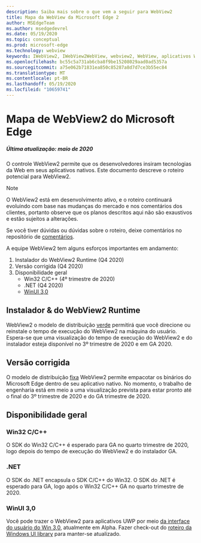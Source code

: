 ```yaml
---
description: Saiba mais sobre o que vem a seguir para WebView2
title: Mapa da WebView da Microsoft Edge 2
author: MSEdgeTeam
ms.author: msedgedevrel
ms.date: 05/19/2020
ms.topic: conceptual
ms.prod: microsoft-edge
ms.technology: webview
keywords: IWebView2, IWebView2WebView, webview2, WebView, aplicativos Win32, Win32, Edge, ICoreWebView2, ICoreWebView2Host, controle do navegador, HTML Edge
ms.openlocfilehash: bc55c5a731ab6cba8f9be15208029aad0ad5357a
ms.sourcegitcommit: a75e062b71831ea850c85287a8d7d7ce3b55ec84
ms.translationtype: MT
ms.contentlocale: pt-BR
ms.lasthandoff: 05/19/2020
ms.locfileid: "10659741"
---
```

# Mapa de WebView2 do Microsoft Edge

##### Última atualização: maio de 2020

O controle WebView2 permite que os desenvolvedores insiram tecnologias da Web em seus aplicativos nativos. Este documento descreve o roteiro potencial para WebView2. 

> [!NOTE]
> O WebView2 está em desenvolvimento ativo, e o roteiro continuará evoluindo com base nas mudanças do mercado e nos comentários dos clientes, portanto observe que os planos descritos aqui não são exaustivos e estão sujeitos a alterações. 

Se você tiver dúvidas ou dúvidas sobre o roteiro, deixe comentários no repositório de [comentários](https://github.com/MicrosoftEdge/WebViewFeedback).

A equipe WebView2 tem alguns esforços importantes em andamento:

1.  Instalador do WebView2 Runtime (Q4 2020)
2.  Versão corrigida (Q4 2020)
3.  Disponibilidade geral 
    *   Win32 C/C++ (4º trimestre de 2020)
    *   .NET (Q4 2020)
    *   [WinUI 3,0](https://github.com/microsoft/microsoft-ui-xaml/blob/master/docs/roadmap.md)

## Instalador & do WebView2 Runtime

WebView2 o modelo de distribuição [verde](./concepts/distribution.md#microsoft-edge-webview2-runtime) permitirá que você direcione ou reinstale o tempo de execução do WebView2 na máquina do usuário. Espera-se que uma visualização do tempo de execução do WebView2 e do instalador esteja disponível no 3º trimestre de 2020 e em GA 2020.

## Versão corrigida

O modelo de distribuição [fixa](./concepts/distribution.md#roadmap) WebView2 permite empacotar os binários do Microsoft Edge dentro de seu aplicativo nativo. No momento, o trabalho de engenharia está em meio a uma visualização prevista para estar pronto até o final do 3º trimestre de 2020 e do GA trimestre de 2020.

## Disponibilidade geral 

### Win32 C/C++

O SDK do Win32 C/C++ é esperado para GA no quarto trimestre de 2020, logo depois do tempo de execução do WebView2 e do instalador GA.

### .NET

O SDK do .NET encapsula o SDK C/C++ do Win32. O SDK do .NET é esperado para GA, logo após o Win32 C/C++ GA no quarto trimestre de 2020.

### WinUI 3,0

Você pode trazer o WebView2 para aplicativos UWP por meio [da interface do usuário do Win 3,0](/uwp/toolkits/winui3/), atualmente em Alpha. Fazer check-out do [roteiro da Windows UI library](https://github.com/microsoft/microsoft-ui-xaml/blob/master/docs/roadmap.md) para manter-se atualizado.  

